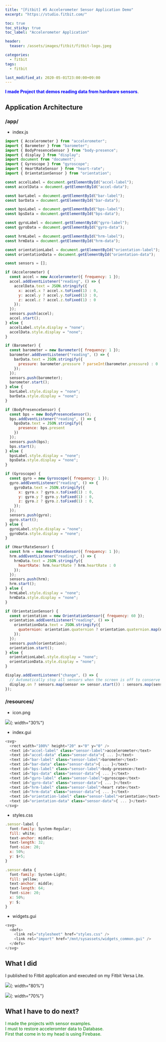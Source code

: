 ```yaml
---
title: "[Fitbit] #5 Accelerometer Sensor Application Demo"
excerpt: "https://studio.fitbit.com/"

toc: true
toc_sticky: true
toc_label: "Accelerometer Application"

header:
  teaser: /assets/images/fitbit/fitbit-logo.jpeg

categories:
  - fitbit
tags:
  - fitbit

last_modified_at: 2020-05-01T23:00:00+09:00
---  
```


<span style="color:blue"><b>I made Project that demos reading data from hardware sensors</b></span>.

## Application Architecture

### /app/

- index.js

```javascript
import { Accelerometer } from "accelerometer";
import { Barometer } from "barometer";
import { BodyPresenceSensor } from "body-presence";
import { display } from "display";
import document from "document";
import { Gyroscope } from "gyroscope";
import { HeartRateSensor } from "heart-rate";
import { OrientationSensor } from "orientation";

const accelLabel = document.getElementById("accel-label");
const accelData = document.getElementById("accel-data");

const barLabel = document.getElementById("bar-label");
const barData = document.getElementById("bar-data");

const bpsLabel = document.getElementById("bps-label");
const bpsData = document.getElementById("bps-data");

const gyroLabel = document.getElementById("gyro-label");
const gyroData = document.getElementById("gyro-data");

const hrmLabel = document.getElementById("hrm-label");
const hrmData = document.getElementById("hrm-data");

const orientationLabel = document.getElementById("orientation-label");
const orientationData = document.getElementById("orientation-data");

const sensors = [];

if (Accelerometer) {
  const accel = new Accelerometer({ frequency: 1 });
  accel.addEventListener("reading", () => {
    accelData.text = JSON.stringify({
      x: accel.x ? accel.x.toFixed(1) : 0,
      y: accel.y ? accel.y.toFixed(1) : 0,
      z: accel.z ? accel.z.toFixed(1) : 0
    });
  });
  sensors.push(accel);
  accel.start();
} else {
  accelLabel.style.display = "none";
  accelData.style.display = "none";
}

if (Barometer) {
  const barometer = new Barometer({ frequency: 1 });
  barometer.addEventListener("reading", () => {
    barData.text = JSON.stringify({
      pressure: barometer.pressure ? parseInt(barometer.pressure) : 0
    });
  });
  sensors.push(barometer);
  barometer.start();
} else {
  barLabel.style.display = "none";
  barData.style.display = "none";
}

if (BodyPresenceSensor) {
  const bps = new BodyPresenceSensor();
  bps.addEventListener("reading", () => {
    bpsData.text = JSON.stringify({
      presence: bps.present
    })
  });
  sensors.push(bps);
  bps.start();
} else {
  bpsLabel.style.display = "none";
  bpsData.style.display = "none";
}

if (Gyroscope) {
  const gyro = new Gyroscope({ frequency: 1 });
  gyro.addEventListener("reading", () => {
    gyroData.text = JSON.stringify({
      x: gyro.x ? gyro.x.toFixed(1) : 0,
      y: gyro.y ? gyro.y.toFixed(1) : 0,
      z: gyro.z ? gyro.z.toFixed(1) : 0,
    });
  });
  sensors.push(gyro);
  gyro.start();
} else {
  gyroLabel.style.display = "none";
  gyroData.style.display = "none";
}

if (HeartRateSensor) {
  const hrm = new HeartRateSensor({ frequency: 1 });
  hrm.addEventListener("reading", () => {
    hrmData.text = JSON.stringify({
      heartRate: hrm.heartRate ? hrm.heartRate : 0
    });
  });
  sensors.push(hrm);
  hrm.start();
} else {
  hrmLabel.style.display = "none";
  hrmData.style.display = "none";
}

if (OrientationSensor) {
  const orientation = new OrientationSensor({ frequency: 60 });
  orientation.addEventListener("reading", () => {
    orientationData.text = JSON.stringify({
      quaternion: orientation.quaternion ? orientation.quaternion.map(n => n.toFixed(1)) : null
    });
  });
  sensors.push(orientation);
  orientation.start();
} else {
  orientationLabel.style.display = "none";
  orientationData.style.display = "none";
}

display.addEventListener("change", () => {
  // Automatically stop all sensors when the screen is off to conserve battery
  display.on ? sensors.map(sensor => sensor.start()) : sensors.map(sensor => sensor.stop());
});
```

### /resources/

- icon.png

![](https://eliotjang.github.io/assets/images/fitbit/icon.png){: width="30%"}

- index.gui

```javascript
<svg>
  <rect width="100%" height="20" x="0" y="0" />
  <text id="accel-label" class="sensor-label">accelerometer</text>
  <text id="accel-data" class="sensor-data">{ ... }</text>
  <text id="bar-label" class="sensor-label">barometer</text>
  <text id="bar-data" class="sensor-data">{ ... }</text>
  <text id="bps-label" class="sensor-label">body-presence</text>
  <text id="bps-data" class="sensor-data">{ ... }</text>
  <text id="gyro-label" class="sensor-label">gyroscope</text>
  <text id="gyro-data" class="sensor-data">{ ... }</text>
  <text id="hrm-label" class="sensor-label">heart rate</text>
  <text id="hrm-data" class="sensor-data">{ ... }</text>
  <text id="orientation-label" class="sensor-label">orientation</text>
  <text id="orientation-data" class="sensor-data">{ ... }</text>
</svg>

```
- styles.css

```javascript
.sensor-label {
  font-family: System-Regular;
  fill: white;
  text-anchor: middle;
  text-length: 32;
  font-size: 20;
  x: 50%;
  y: $+5;
}

.sensor-data {
  font-family: System-Light;
  fill: yellow;
  text-anchor: middle;
  text-length: 64;
  font-size: 20;
  x: 50%;
  y: $;
}
```

- widgets.gui

```javascript
<svg>
  <defs>
    <link rel="stylesheet" href="styles.css" />
    <link rel="import" href="/mnt/sysassets/widgets_common.gui" />
  </defs>
</svg>

```

## What I did

I published to Fitbit application and executed on my Fitbit Versa Lite.  

![](https://eliotjang.github.io/assets/images/fitbit/application-name.png){: width="80%"}

![](https://eliotjang.github.io/assets/images/fitbit/get-accelerometer-data.jpeg){: width="70%"}  

## What I have to do next?

<span style="color:green">I made the projects with sensor examples.  
I must to restore acceleromter data to Database.  
First that come in to my head is using Firebase.</span>























